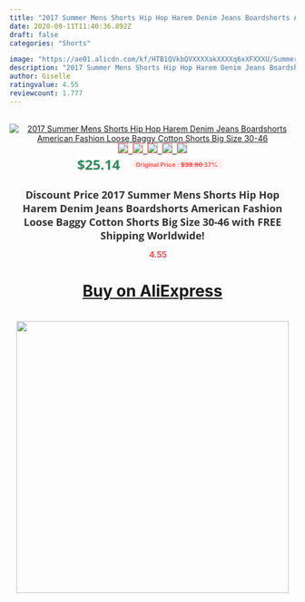 ```yaml
---
title: "2017 Summer Mens Shorts Hip Hop Harem Denim Jeans Boardshorts American Fashion Loose Baggy Cotton Shorts Big Size 30-46"
date: 2020-09-11T11:40:36.892Z
draft: false
categories: "Shorts"

image: "https://ae01.alicdn.com/kf/HTB1QVkbQVXXXXakXXXXq6xXFXXXU/Summer-Mens-Shorts-Hip-Hop-Harem-Denim-Jeans-Boardshorts-American-Fashion-Loose-Baggy-Cotton-Shorts-Big.jpg"
description: "2017 Summer Mens Shorts Hip Hop Harem Denim Jeans Boardshorts American Fashion Loose Baggy Cotton Shorts Big Size 30-46"
author: Giselle
ratingvalue: 4.55
reviewcount: 1.777
---
```

<br>
<div style="text-align: center;">
<a href="https://s.click.aliexpress.com/e/_9htcmZ" target="_blank" rel="nofollow noopener noreferrer"><img alt="2017 Summer Mens Shorts Hip Hop Harem Denim Jeans Boardshorts American Fashion Loose Baggy Cotton Shorts Big Size 30-46" class="magnifier-image" src="https://ae01.alicdn.com/kf/HTB1QVkbQVXXXXakXXXXq6xXFXXXU/Summer-Mens-Shorts-Hip-Hop-Harem-Denim-Jeans-Boardshorts-American-Fashion-Loose-Baggy-Cotton-Shorts-Big.jpg_640x640.jpg">
<br>
<img style="border:1px solid salmon" src="https://ae01.alicdn.com/kf/HTB1QVkbQVXXXXakXXXXq6xXFXXXU/Summer-Mens-Shorts-Hip-Hop-Harem-Denim-Jeans-Boardshorts-American-Fashion-Loose-Baggy-Cotton-Shorts-Big.jpg_120x120.jpg">&nbsp;&nbsp;<img style="border:1px solid salmon" src="https://ae01.alicdn.com/kf/HTB13v6nQVXXXXa1apXXq6xXFXXXS/Summer-Mens-Shorts-Hip-Hop-Harem-Denim-Jeans-Boardshorts-American-Fashion-Loose-Baggy-Cotton-Shorts-Big.jpg_120x120.jpg">&nbsp;&nbsp;<img style="border:1px solid salmon" src="https://ae01.alicdn.com/kf/HTB1bA_URpXXXXXyaVXXq6xXFXXXg/Summer-Mens-Shorts-Hip-Hop-Harem-Denim-Jeans-Boardshorts-American-Fashion-Loose-Baggy-Cotton-Shorts-Big.jpg_120x120.jpg">&nbsp;&nbsp;<img style="border:1px solid salmon" src="https://ae01.alicdn.com/kf/HTB14jbTRpXXXXaSapXXq6xXFXXXD/Summer-Mens-Shorts-Hip-Hop-Harem-Denim-Jeans-Boardshorts-American-Fashion-Loose-Baggy-Cotton-Shorts-Big.jpg_120x120.jpg">&nbsp;&nbsp;<img style="border:1px solid salmon" src="https://ae01.alicdn.com/kf/HTB1oLUaQVXXXXarXXXXq6xXFXXXD/Summer-Mens-Shorts-Hip-Hop-Harem-Denim-Jeans-Boardshorts-American-Fashion-Loose-Baggy-Cotton-Shorts-Big.jpg_120x120.jpg"></a></div><br0>
<div style="text-align: center;"><span style="background-color: white; border: 0px; box-sizing: border-box; color: seagreen; display: inline-block; font-family: &quot;open sans&quot; , &quot;arial&quot; , &quot;helvetica&quot; , sans-serif , &quot;heiti&quot;; font-size: 24px; font-stretch: inherit; font-weight: 700; line-height: inherit; margin: 0px 10px 0px 0px; padding: 0px; vertical-align: middle;">$25.14 </span>
<span style="background: rgb(255 , 241 , 241); border-radius: 3px; border: 0px; box-sizing: border-box; color: #ff4747; display: inline-block; font-family: inherit; font-size: 12px; font-stretch: inherit; font-style: inherit; font-variant: inherit; font-weight: 600; line-height: inherit; margin: 0px; padding: 2px 5px; transform: scale(0.9); vertical-align: middle;">Original Price : <b style="text-decoration: line-through;">$39.90 </b> 37%&nbsp;&nbsp;</span></div>
<h1 style="color: #333333; display: inline-block; font-family: &quot;open sans&quot; , &quot;arial&quot; , &quot;helvetica&quot; , sans-serif , &quot;heiti&quot;; font-size: 18px; font-stretch: inherit; font-weight: 700; text-align: center;">Discount Price 2017 Summer Mens Shorts Hip Hop Harem Denim Jeans Boardshorts American Fashion Loose Baggy Cotton Shorts Big Size 30-46 with FREE Shipping Worldwide!</h1>
<div style="color: #ff4747; text-align: center;">
<img src="https://4.bp.blogspot.com/-M0ZcTcb-5uY/XleCXlxnR4I/AAAAAAAAAEc/OrjgMkXV1oMQFaCRZj5HQwOCBcu3w1FegCPcBGAYYCw/s1600/star.png" style="height: 15px;">&nbsp;<b>4.55</b></div>
<div class="button_cont" align="center"><a class="buynow_a" href="https://s.click.aliexpress.com/e/_9htcmZ" target="_blank" rel="nofollow noopener noreferrer"><H1>Buy on AliExpress</H1></a></div><br>
<div class="separator" style="clear: both; text-align: center;">
<img src="https://lh3.googleusercontent.com/-pTy5HemUv9M/XlePHvY0dAI/AAAAAAAAAE4/0nX5iRUoIWY8eMW9Dpxeirr157OZliDIgCLcBGAsYHQ/s1600/badge.gif" width="480">
</div>
